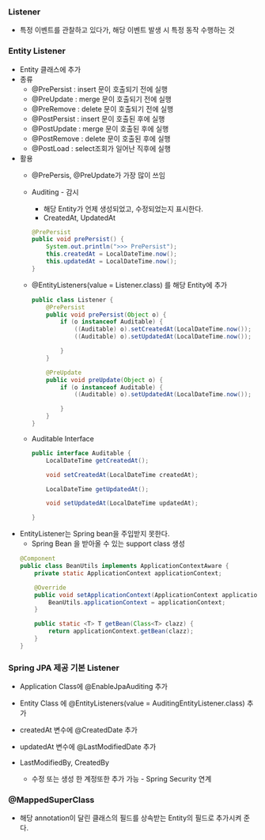 ### Listener
- 특정 이벤트를 관찰하고 있다가, 해당 이벤트 발생 시 특정 동작 수행하는 것

### Entity Listener
- Entity 클래스에 추가
- 종류
    - @PrePersist : insert 문이 호출되기 전에 실행
    - @PreUpdate : merge 문이 호출되기 전에 실행
    - @PreRemove : delete 문이 호출되기 전에 실행
    - @PostPersist : insert 문이 호출된 후에 실행
    - @PostUpdate : merge 문이 호출된 후에 실행
    - @PostRemove : delete 문이 호출된 후에 실행
    - @PostLoad : select조회가 일어난 직후에 실행
- 활용
    - @PrePersis, @PreUpdate가 가장 많이 쓰임
    - Auditing - 감시
        - 해당 Entity가 언제 생성되었고, 수정되었는지 표시한다.
        - CreatedAt, UpdatedAt
        ``` java
        @PrePersist
        public void prePersist() {
            System.out.println(">>> PrePersist");
            this.createdAt = LocalDateTime.now();
            this.updatedAt = LocalDateTime.now();
        }
        ```
    - @EntityListeners(value = Listener.class) 를 해당 Entity에 추가
        ``` java
        public class Listener {
            @PrePersist
            public void prePersist(Object o) {
                if (o instanceof Auditable) {
                    ((Auditable) o).setCreatedAt(LocalDateTime.now());
                    ((Auditable) o).setUpdatedAt(LocalDateTime.now());

                }
            }

            @PreUpdate
            public void preUpdate(Object o) {
                if (o instanceof Auditable) {
                    ((Auditable) o).setUpdatedAt(LocalDateTime.now());

                }
            }
        }
        ```
        
    - Auditable Interface
        ``` java
        public interface Auditable {
            LocalDateTime getCreatedAt();

            void setCreatedAt(LocalDateTime createdAt);

            LocalDateTime getUpdatedAt();

            void setUpdatedAt(LocalDateTime updatedAt);

        }
        ```
- EntityListener는 Spring bean을 주입받지 못한다.
    - Spring Bean 을 받아올 수 있는 support class 생성
    ``` java
    @Component
    public class BeanUtils implements ApplicationContextAware {
        private static ApplicationContext applicationContext;

        @Override
        public void setApplicationContext(ApplicationContext applicationContext) throws BeansException {
            BeanUtils.applicationContext = applicationContext;
        }

        public static <T> T getBean(Class<T> clazz) {
            return applicationContext.getBean(clazz);
        }
    }
    ```

### Spring JPA 제공 기본 Listener
- Application Class에 @EnableJpaAuditing 추가
- Entity Class 에 @EntityListeners(value = AuditingEntityListener.class) 추가
- createdAt 변수에 @CreatedDate 추가
- updatedAt 변수에 @LastModifiedDate 추가


- LastModifiedBy, CreatedBy 
    - 수정 또는 생성 한 계정또한 추가 가능 - Spring Security 연계

### @MappedSuperClass
- 해당 annotation이 달린 클래스의 필드를 상속받는 Entity의 필드로 추가시켜 준다.

